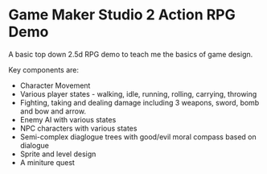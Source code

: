 # Game Maker Studio 2 Action RPG Demo
 
A basic top down 2.5d RPG demo to teach me the basics of game design.

Key components are:

* Character Movement
* Various player states - walking, idle, running, rolling, carrying, throwing
* Fighting, taking and dealing damage including 3 weapons, sword, bomb and bow and arrow.
* Enemy AI with various states
* NPC characters with various states
* Semi-complex diaglogue trees with good/evil moral compass based on dialogue
* Sprite and level design
* A miniture quest

